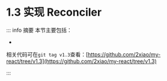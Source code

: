 # 1.3 实现 Reconciler

::: info 摘要
本节主要包括：

-

相关代码可在`git tag v1.3`查看：[https://github.com/2xiao/my-react/tree/v1.3](https://github.com/2xiao/my-react/tree/v1.3)

:::
